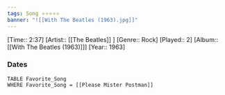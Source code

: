 ```yaml
---
tags: Song ⭐⭐⭐⭐⭐ 
banner: "![[With The Beatles (1963).jpg]]"
---
```

[Time:: 2:37]
[Artist:: [[The Beatles]] ]
[Genre:: Rock]
[Played:: 2]
[Album:: [[With The Beatles (1963)]]]
[Year:: 1963]
### Dates
````dataview
TABLE Favorite_Song
WHERE Favorite_Song = [[Please Mister Postman]]
````